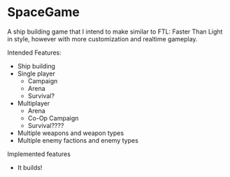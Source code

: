 SpaceGame
=========

A ship building game that I intend to make similar to FTL: Faster Than Light in style, however with more customization and realtime gameplay. 

Intended Features:
  - Ship building
  - Single player
    - Campaign
    - Arena
    - Survival?
  - Multiplayer
    - Arena
    - Co-Op Campaign
    - Survival????
  - Multiple weapons and weapon types
  - Multiple enemy factions and enemy types

Implemented features
  - It builds!
